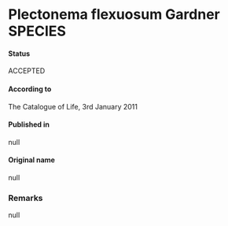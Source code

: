 # Plectonema flexuosum Gardner SPECIES

#### Status
ACCEPTED

#### According to
The Catalogue of Life, 3rd January 2011

#### Published in
null

#### Original name
null

### Remarks
null